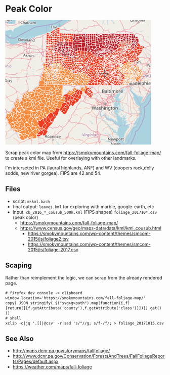 # Peak Color
![screenshot](screenshot.png?raw=true "screenshot")

Scrap peak color map from https://smokymountains.com/fall-foliage-map/ to create a kml file. Useful for overlaying with other landmarks.

I'm interseted in PA (laural highlands, ANF) and WV (coopers rock,dolly sodds, new river gorgea). FIPS are 42 and 54. 

## Files
* script: `mkkml.bash`
* final output: `leaves.kml` for exploring with marble, google-earth, etc
* input: `cb_2016_*_cousub_500k.kml` (FIPS shapes) `foliage_201710*.csv` (peak color)
  * https://smokymountains.com/fall-foliage-map/
  * https://www.census.gov/geo/maps-data/data/kml/kml_cousub.html
    * https://smokymountains.com/wp-content/themes/smcom-2015/js/foliage2.tsv
    * https://smokymountains.com/wp-content/themes/smcom-2015/js/foliage-2017.csv

## Scaping
Rather than reimplement the logic, we can scrap from the already rendered page.

```
# firefox dev console -> clipboard
window.location='https://smokymountains.com/fall-foliage-map/'
copy( JSON.stringify( $("svg>g>path").map(function(i,f){return([[f.getAttribute('county'),f.getAttribute('class')]])}).get() ))
# shell
xclip -o|jq '.[]|@csv' -r|sed 's/"//g; s/f-/f/; > foliage_20171015.csv
```

## See Also
* http://maps.dcnr.pa.gov/storymaps/fallfoliage/
* http://www.dcnr.pa.gov/Conservation/ForestsAndTrees/FallFoliageReports/Pages/default.aspx
* https://weather.com/maps/fall-foliage
